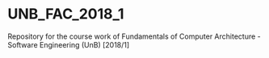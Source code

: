 # UNB_FAC_2018_1
Repository for the course work of Fundamentals of Computer Architecture - Software Engineering (UnB) [2018/1]
